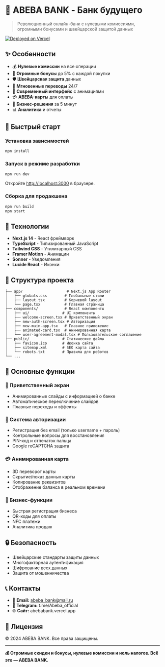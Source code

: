 # 🏦 ABEBA BANK - Банк будущего

> Революционный онлайн-банк с нулевыми комиссиями, огромными бонусами и швейцарской защитой данных

[![Deployed on Vercel](https://img.shields.io/badge/Deployed%20on-Vercel-black?style=for-the-badge&logo=vercel)](https://abebabank.vercel.app)

## ✨ Особенности

- 💰 **Нулевые комиссии** на все операции
- 🎁 **Огромные бонусы** до 5% с каждой покупки  
- 🛡️ **Швейцарская защита** данных
- 🚀 **Мгновенные переводы** 24/7
- 📱 **Современный интерфейс** с анимациями
- 💳 **ABEBA-карты** для оплаты
- 🏪 **Бизнес-решения** за 5 минут
- 📊 **Аналитика** и отчеты

## 🚀 Быстрый старт

### Установка зависимостей

```bash
npm install
```

### Запуск в режиме разработки

```bash
npm run dev
```

Откройте [http://localhost:3000](http://localhost:3000) в браузере.

### Сборка для продакшена

```bash
npm run build
npm start
```

## 🔧 Технологии

- **Next.js 14** - React фреймворк
- **TypeScript** - Типизированный JavaScript
- **Tailwind CSS** - Утилитарный CSS
- **Framer Motion** - Анимации
- **Sonner** - Уведомления
- **Lucide React** - Иконки

## 📁 Структура проекта

```
├── app/                    # Next.js App Router
│   ├── globals.css        # Глобальные стили
│   ├── layout.tsx         # Корневой layout
│   └── page.tsx           # Главная страница
├── components/            # React компоненты
│   ├── ui/               # UI компоненты
│   ├── welcome-screen.tsx # Приветственный экран
│   ├── new-auth-screen.tsx # Авторизация
│   ├── new-main-app.tsx   # Главное приложение
│   ├── animated-card.tsx  # Анимированная карта
│   └── user-agreement-modal.tsx # Пользовательское соглашение
├── public/               # Статические файлы
│   ├── favicon.ico       # Иконка сайта
│   ├── sitemap.xml       # SEO карта сайта
│   └── robots.txt        # Правила для роботов
└── ...
```

## 🌟 Основные функции

### 👋 Приветственный экран
- Анимированные слайды с информацией о банке
- Автоматическое переключение слайдов
- Плавные переходы и эффекты

### 🔐 Система авторизации
- Регистрация без email (только username + пароль)
- Контрольные вопросы для восстановления
- PIN-код и отпечаток пальца
- Google reCAPTCHA защита

### 💳 Анимированная карта
- 3D переворот карты
- Скрытие/показ данных карты
- Копирование реквизитов
- Отображение баланса в реальном времени

### 🏪 Бизнес-функции
- Быстрая регистрация бизнеса
- QR-коды для оплаты
- NFC платежи
- Аналитика продаж

## 🔒 Безопасность

- Швейцарские стандарты защиты данных
- Многофакторная аутентификация
- Шифрование всех данных
- Защита от мошенничества

## 📞 Контакты

- 📧 **Email:** abeba_bank@mail.ru
- 💬 **Telegram:** t.me/Abeba_official
- 🌐 **Сайт:** abebabank.vercel.app

## 📜 Лицензия

© 2024 ABEBA BANK. Все права защищены.

---

**💰 Огромные скидки и бонусы, нулевые комиссии и ноль налогов. Всё это — ABEBA BANK.**